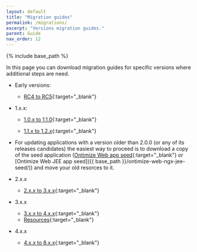 ```yaml
---
layout: default
title: "Migration guides"
permalink: /migrations/
excerpt: "Versions migration guides."
parent: Guide
nav_order: 12
---
```

{% include base_path %}

In this page you can download migration guides for specific versions where additional steps are need.

* Early versions:

  * [RC4 to RC5](https://github.com/OntimizeWeb/docs/raw/assets/migrate-from-RC4-to-RC5.pdf){:target="_blank"}

* 1.x.x:

  * [1.0.x to 1.1.0](https://github.com/OntimizeWeb/docs/raw/assets/migrate-from-1.0.x-to-1.1.0.pdf){:target="_blank"}

  * [1.1.x to 1.2.x](https://github.com/OntimizeWeb/docs/raw/assets/migrate-from-1.1.x-to-1.2.x.pdf){:target="_blank"}

* For updating applications with a version older than 2.0.0 (or any of its releases candidates) the easiest way to proceed is to download a copy of the seed application ([Ontimize Web app seed](https://ontimizeweb.github.io/docs/v8/ontimize-web-ngx-seed/){:target="_blank"} or [Ontimize Web JEE app seed]({{ base_path }}/ontimize-web-ngx-jee-seed/)) and move your old resorces to it.

* 2.x.x

  * [2.x.x to 3.x.x](https://github.com/OntimizeWeb/docs/raw/assets/migrate-from-2.x.x-to-3.x.x.pdf){:target="_blank"}

* 3.x.x

  * [3.x.x to 4.x.x](https://github.com/OntimizeWeb/docs/raw/assets/migrate-from-3.x.x-to-4.x.x.pdf){:target="_blank"}
  * [Resources](https://github.com/OntimizeWeb/docs/raw/assets/3.x.x-to-4.x.x-resources.zip){:target="_blank"}

* 4.x.x

  * [4.x.x to 8.x.x](https://github.com/OntimizeWeb/docs/raw/assets/migrate-from-4.x.x-to-8.x.x.pdf){:target="_blank"}